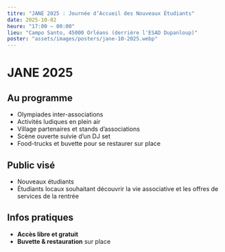 ```yaml
---
titre: "JANE 2025 : Journée d’Accueil des Nouveaux Étudiants"
date: 2025-10-02
heure: "17:00 – 00:00"
lieu: "Campo Santo, 45000 Orléans (derrière l'ESAD Dupanloup)"
poster: "assets/images/posters/jane-10-2025.webp"
---
```


# JANE 2025

## Au programme
- Olympiades inter-associations 
- Activités ludiques en plein air  
- Village partenaires et stands d’associations  
- Scène ouverte suivie d’un DJ set  
- Food-trucks et buvette pour se restaurer sur place

## Public visé
- Nouveaux étudiants
- Étudiants locaux souhaitant découvrir la vie associative et les offres de services de la rentrée

## Infos pratiques
- **Accès libre et gratuit** 
- **Buvette & restauration** sur place

